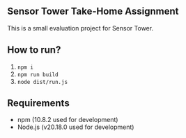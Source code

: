 ## Sensor Tower Take-Home Assignment

This is a small evaluation project for Sensor Tower.

## How to run?
1. `npm i`
2. `npm run build`
3. `node dist/run.js`

## Requirements
- npm (10.8.2 used for development)
- Node.js (v20.18.0 used for development)
